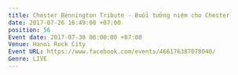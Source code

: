 ```yaml
---
title: Chester Bennington Tribute - Buổi tưởng niệm cho Chester
date: 2017-07-26 16:49:00 +07:00
position: 56
Event date: 2017-07-30 00:00:00 +07:00
Venue: Hanoi Rock City
Event URL: https://www.facebook.com/events/466176387078040/
Genre: LIVE
---
```


